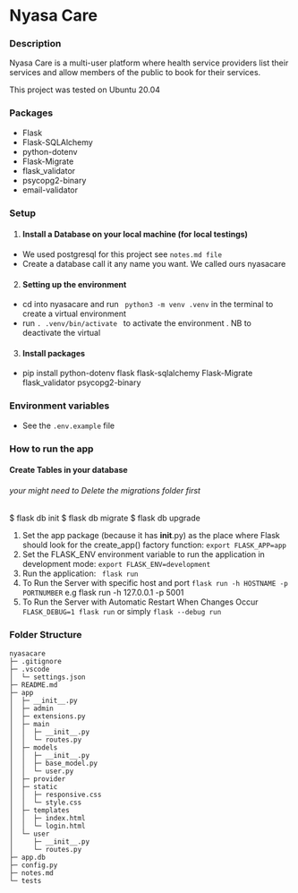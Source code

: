 # Nyasa Care

### Description
<p> Nyasa Care is a multi-user platform where health service providers list their services and allow members of the public to book for their services. </p>
<p>This project was tested on Ubuntu 20.04</p>



### Packages
- Flask
- Flask-SQLAlchemy
- python-dotenv 
- Flask-Migrate 
- flask_validator 
- psycopg2-binary
- email-validator


### Setup
1. #### Install a Database on your local machine (for local testings)
- We used postgresql for this project see ```notes.md file```
- Create a database call it any name you want. We called ours nyasacare 

2. #### Setting up the environment 
- cd into nyasacare and run  ``` python3 -m venv .venv``` in the terminal to create a virtual environment
- run ```. .venv/bin/activate ``` to activate the environment . NB to deactivate the virtual 

3. #### Install packages
- pip install python-dotenv flask flask-sqlalchemy Flask-Migrate flask_validator psycopg2-binary

### Environment variables 
- See the ```.env.example``` file


### How to run the app

#### Create Tables in your database
###### your might need to Delete the migrations folder first
$ flask db init 
$ flask db migrate
$ flask db upgrade

1. Set the app package (because it has __init__.py) as the place where Flask should look for the create_app() factory function:  ```export FLASK_APP=app ```
2. Set the FLASK_ENV environment variable to run the application in development mode: ```export FLASK_ENV=development ```
3.  Run the application: ``` flask run```
4.  To Run the Server with specific host and port  ```flask run -h HOSTNAME -p PORTNUMBER``` e.g flask run -h 127.0.0.1 -p 5001
5. To Run the Server with Automatic Restart When Changes Occur ```FLASK_DEBUG=1 flask run```  or simply `flask --debug run`

### Folder Structure

```
nyasacare
├─ .gitignore
├─ .vscode
│  └─ settings.json
├─ README.md
├─ app
│  ├─ __init__.py
│  ├─ admin
│  ├─ extensions.py
│  ├─ main
│  │  ├─ __init__.py
│  │  └─ routes.py
│  ├─ models
│  │  ├─ __init__.py
│  │  ├─ base_model.py
│  │  └─ user.py
│  ├─ provider
│  ├─ static
│  │  ├─ responsive.css
│  │  └─ style.css
│  ├─ templates
│  │  ├─ index.html
│  │  └─ login.html
│  └─ user
│     ├─ __init__.py
│     └─ routes.py
├─ app.db
├─ config.py
├─ notes.md
└─ tests

```